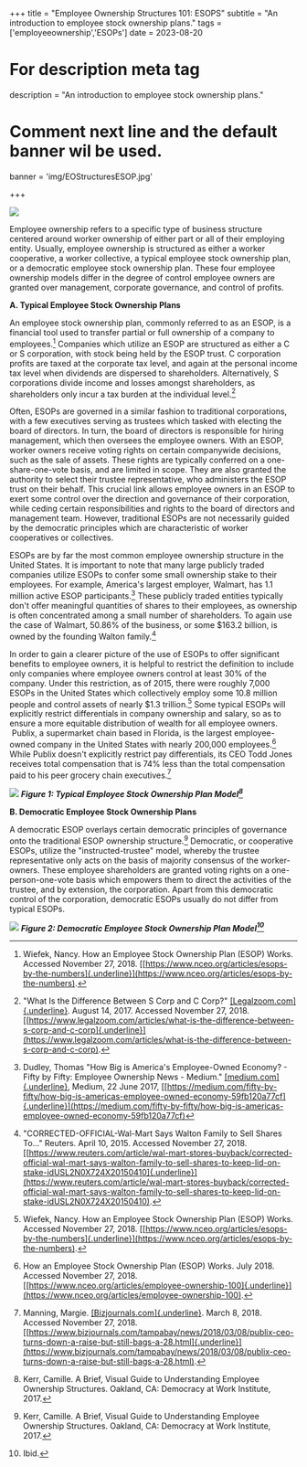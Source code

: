 +++
title = "Employee Ownership Structures 101: ESOPS"
subtitle = "An introduction to employee stock ownership plans."
tags = ['employeeownership','ESOPs']
date = 2023-08-20

# For description meta tag
description = "An introduction to employee stock ownership plans."

# Comment next line and the default banner wil be used.
banner = 'img/EOStructuresESOP.jpg'

+++

![](img/EOStructuresESOP.jpg)


Employee ownership refers to a specific type of business structure
centered around worker ownership of either part or all of their
employing entity. Usually, employee ownership is structured as either a
worker cooperative, a worker collective, a typical employee stock
ownership plan, or a democratic employee stock ownership plan. These
four employee ownership models differ in the degree of control employee
owners are granted over management, corporate governance, and control of
profits.  

**A. Typical Employee Stock Ownership Plans**

An employee stock ownership plan, commonly referred to as an ESOP, is a
financial tool used to transfer partial or full ownership of a company
to employees.[^1] Companies which utilize an ESOP are structured as
either a C or S corporation, with stock being held by the ESOP trust. C
corporation profits are taxed at the corporate tax level, and again at
the personal income tax level when dividends are dispersed to
shareholders. Alternatively, S corporations divide income and losses
amongst shareholders, as shareholders only incur a tax burden at the
individual level.[^2]

Often, ESOPs are governed in a similar fashion to traditional
corporations, with a few executives serving as trustees which tasked
with electing the board of directors. In turn, the board of directors is
responsible for hiring management, which then oversees the employee
owners. With an ESOP, worker owners receive voting rights on certain
companywide decisions, such as the sale of assets. These rights are
typically conferred on a one-share-one-vote basis, and are limited in
scope. They are also granted the authority to select their trustee
representative, who administers the ESOP trust on their behalf. This
crucial link allows employee owners in an ESOP to exert some control
over the direction and governance of their corporation, while ceding
certain responsibilities and rights to the board of directors and
management team. However, traditional ESOPs are not necessarily guided
by the democratic principles which are characteristic of worker
cooperatives or collectives.

ESOPs are by far the most common employee ownership structure in the
United States. It is important to note that many large publicly traded
companies utilize ESOPs to confer some small ownership stake to their
employees. For example, America's largest employer,
Walmart, has 1.1 million active ESOP participants.[^3] These publicly
traded entities typically don't offer meaningful quantities
of shares to their employees, as ownership is often concentrated among a
small number of shareholders. To again use the case of Walmart, 50.86%
of the business, or some $163.2 billion, is owned by the founding
Walton family.[^4]

In order to gain a clearer picture of the use of ESOPs to offer
significant benefits to employee owners, it is helpful to restrict the
definition to include only companies where employee owners control at
least 30% of the company. Under this restriction, as of 2015, there were
roughly 7,000 ESOPs in the United States which collectively employ some
10.8 million people and control assets of nearly \$1.3 trillion.[^5]
Some typical ESOPs will explicitly restrict differentials in company
ownership and salary, so as to ensure a more equitable distribution of
wealth for all employee owners.  Publix, a supermarket chain based in
Florida, is the largest employee-owned company in the United States with
nearly 200,000 employees.[^6] While Publix doesn't
explicitly restrict pay differentials, its CEO Todd Jones receives total
compensation that is 74% less than the total compensation paid to his
peer grocery chain executives.[^7]

![](img/EOStructuresESOPimage1.jpg)
***Figure 1: Typical Employee Stock Ownership Plan Model[^8]***

**B. Democratic Employee Stock Ownership Plans**

A democratic ESOP overlays certain democratic principles of governance
onto the traditional ESOP ownership structure.[^9] Democratic, or
cooperative ESOPs, utilize the "instructed-trustee" model,
whereby the trustee representative only acts on the basis of majority
consensus of the worker-owners. These employee shareholders are granted
voting rights on a one-person-one-vote basis which empowers them to
direct the activities of the trustee, and by extension, the corporation.
Apart from this democratic control of the corporation, democratic ESOPs
usually do not differ from typical ESOPs.

![](img/EOStructuresESOPimage2.jpg)
***Figure 2: Democratic Employee Stock Ownership Plan Model[^10]***



[^1]: Wiefek, Nancy. How an Employee Stock Ownership Plan (ESOP) Works.
    Accessed November 27, 2018.
    [[https://www.nceo.org/articles/esops-by-the-numbers]{.underline}](https://www.nceo.org/articles/esops-by-the-numbers).

[^2]: \"What Is the Difference Between S Corp and C Corp?\"
    [[Legalzoom.com]{.underline}](http://legalzoom.com/). August 14,
    2017. Accessed November 27, 2018.
    [[https://www.legalzoom.com/articles/what-is-the-difference-between-s-corp-and-c-corp]{.underline}](https://www.legalzoom.com/articles/what-is-the-difference-between-s-corp-and-c-corp).

[^3]: Dudley, Thomas "How Big is America's Employee-Owned Economy? -
    Fifty by Fifty: Employee Ownership News - Medium."
    [[medium.com]{.underline}](http://medium.com), Medium, 22 June 2017,
    [[https://medium.com/fifty-by-fifty/how-big-is-americas-employee-owned-economy-59fb120a77cf]{.underline}](https://medium.com/fifty-by-fifty/how-big-is-americas-employee-owned-economy-59fb120a77cf)

[^4]: \"CORRECTED-OFFICIAL-Wal-Mart Says Walton Family to Sell Shares
    To\...\" Reuters. April 10, 2015. Accessed November 27, 2018.
    [[https://www.reuters.com/article/wal-mart-stores-buyback/corrected-official-wal-mart-says-walton-family-to-sell-shares-to-keep-lid-on-stake-idUSL2N0X724X20150410]{.underline}](https://www.reuters.com/article/wal-mart-stores-buyback/corrected-official-wal-mart-says-walton-family-to-sell-shares-to-keep-lid-on-stake-idUSL2N0X724X20150410).

[^5]: Wiefek, Nancy. How an Employee Stock Ownership Plan (ESOP) Works.
    Accessed November 27, 2018.
    [[https://www.nceo.org/articles/esops-by-the-numbers]{.underline}](https://www.nceo.org/articles/esops-by-the-numbers).

[^6]: How an Employee Stock Ownership Plan (ESOP) Works. July 2018.
    Accessed November 27, 2018.
    [[https://www.nceo.org/articles/employee-ownership-100]{.underline}](https://www.nceo.org/articles/employee-ownership-100).

[^7]: Manning, Margie.
    [[Bizjournals.com]{.underline}](http://bizjournals.com/). March 8,
    2018. Accessed November 27, 2018.
    [[https://www.bizjournals.com/tampabay/news/2018/03/08/publix-ceo-turns-down-a-raise-but-still-bags-a-28.html]{.underline}](https://www.bizjournals.com/tampabay/news/2018/03/08/publix-ceo-turns-down-a-raise-but-still-bags-a-28.html).

[^8]: Kerr, Camille. A Brief, Visual Guide to Understanding Employee
    Ownership Structures. Oakland, CA: Democracy at Work Institute,
    2017.

[^9]: Kerr, Camille. A Brief, Visual Guide to Understanding Employee
    Ownership Structures. Oakland, CA: Democracy at Work Institute,
    2017.

[^10]: Ibid.
